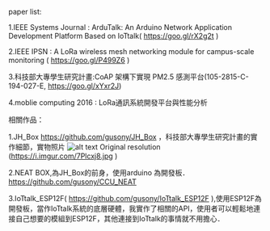 paper list:

1.IEEE Systems Journal : ArduTalk: An Arduino Network Application Development Platform Based on IoTtalk( https://goo.gl/rX2g2t ) 

2.IEEE IPSN : A LoRa wireless mesh networking module for campus-scale monitoring ( https://goo.gl/P499Z6 )

3.科技部大專學生研究計畫:CoAP 架構下實現 PM2.5 感測平台(105-2815-C-194-027-E, https://goo.gl/xYxr2J)

4.moblie computing 2016 : LoRa通訊系統開發平台與性能分析


相關作品：

1.JH_Box https://github.com/gusony/JH_Box ，科技部大專學生研究計畫的實作細節，實物照片 ![alt text](https://i.imgur.com/AUbwGFa.jpg)
Original resolution  (https://i.imgur.com/7Plcxj8.jpg )

2.NEAT BOX,為JH_Box的前身，使用arduino 為開發板．https://github.com/gusony/CCU_NEAT

3.IoTtalk_ESP12F( https://github.com/gusony/IoTtalk_ESP12F ),使用ESP12F為開發板，當作IoTtalk系統的底層硬體，我實作了相關的API，使用者可以輕鬆地連接自己想要的模組到ESP12F，其他連接到IoTtalk的事情就不用擔心．

